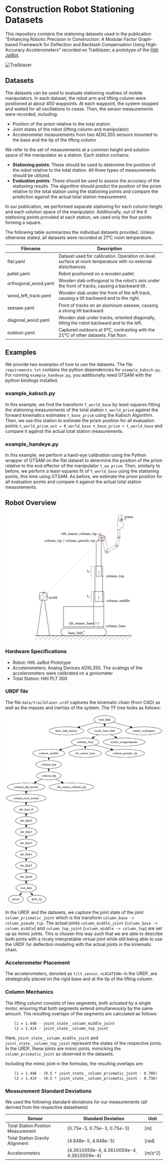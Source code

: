 # Construction Robot Stationing Datasets

This repository contains the stationing datasets used in the publication "Enhancing Robotic Precision in Construction: A Modular Factor Graph-based Framework for Deflection and Backlash Compensation Using High-Accuracy Accelerometers" recorded on Trailblazer, a prototype of the [Hilti JaiBot](https://www.hilti.group/content/hilti/CP/XX/en/company/media-relations/media-releases/Jaibot.html).

![Trailblazer](data/images/trailblazer.jpg)

## Datasets

The datasets can be used to evaluate stationing routines of mobile manipulators. In each dataset, the robot arm and lifting column were positioned at about 450 waypoints. At each waypoint, the system stopped and waited for all oscillations to cease. Then, the sensor measurements were recorded, including:

- Position of the prism relative to the total station
- Joint states of the robot (lifting column and manipulator)
- Accelerometer measurements from two ADXL355 sensors mounted to the base and the tip of the lifting column

We refer to the set of measurements at a common height and solution space of the manipulator as a station. Each station contains:

- **Stationing points**: These should be used to determine the position of the robot relative to the total station. All three types of measurements should be utilized.
- **Evaluation points**: These should be used to assess the accuracy of the stationing results. The algorithm should predict the position of the prism relative to the total station using the stationing points and compare the prediction against the actual total station measurement.

In our publication, we performed separate stationing for each column height and each solution space of the manipulator. Additionally, out of the 8 stationing points provided at each station, we used only the four points forming a square.

The following table summarizes the individual datasets provided. Unless otherwise stated, all datasets were recorded at 21°C room temperature.

| Filename             | Description                                                                                                 |
|----------------------|-------------------------------------------------------------------------------------------------------------|
| flat.yaml            | Dataset used for calibration. Operation on level surface at room temperature with no external disturbances. |
| pallet.yaml          | Robot positioned on a wooden pallet.                                                                        |
| orthogonal_wood.yaml | Wooden slab orthogonal to the robot’s axis under the front of tracks, causing a backward tilt.              |
| wood_left_track.yaml | Wooden slab under the front of the left track, causing a tilt backward and to the right.                    |
| seesaw.yaml          | Front of tracks on an aluminum seesaw, causing a strong tilt backward.                                      |
| diagonal_wood.yaml   | Wooden slab under tracks, oriented diagonally, tilting the robot backward and to the left.                  |
| outdoor.yaml         | Captured outdoors at 9°C, contrasting with the 21°C of other datasets. Flat floor.                          |


## Examples

We provide two examples of how to use the datasets. The file `requirements.txt` contains the python dependencies for `example_kabsch.py`. For running `example_handeye.py`, you additionally need GTSAM with the python bindings installed. 

### example_kabsch.py

In this example, we find the transform `T_world_base` by least-squares fitting the stationing measurements of the total station `t_world_prism` against the forward kinematics estimates `t_base_prism` using the Kabsch Algorithm. Then, we use this station to estimate the prism position for all evaluation points `t_world_prism_est = R_world_base t_base_prism + t_world_base` and compare it against the actual total station measurements.

### example_handeye.py

In this example, we perform a hand-eye calibration using the Python wrapper of GTSAM on the flat dataset to determine the position of the prism relative to the end effector of the manipulator `t_ee_prism`. Then, similarly to before, we perform a least-squares fit of `T_world_base` using the stationing points, this time using GTSAM. As before, we estimate the prism position for all evaluation points and compare it against the actual total station measurements.

## Robot Overview
![Trailblazer](data/images/robot_overview.jpg)

### Hardware Specifications

* Robot: Hilti JaiBot Prototype
* Accelerometers: Analog Devices ADXL355. The scalings of the accelerometers were calibrated on a goniometer
* Total Station: Hilti PLT 300

### URDF file
The file `data/trailblazer.urdf` captures the kinematic chain (from CAD) as well as the masses and inertias of the system. The TF tree looks as follows:

![TF Tree](data/images/tf_tree.jpg)

In the URDF and the datasets, we capture the joint state of the joint `column_prismatic_joint` which is the transform `column_base -> column_pseudo_tip`. The actual joints `column_middle_joint` (`column_base -> column_middle`) and `column_top_joint` (`column_middle -> column_top`) are set up as mimic joints. This is chosen this way such that we are able to describe both joints with a nicely interpretable virtual joint while still being able to use the URDF for deflection modeling with the actual joints in the kinematic chain.


### Accelerometer Placement
The accelerometers, denoted as `tilt_sensor_<LOCATION>` in the URDF, are strategically placed on the rigid base and at the tip of the lifting column.

### Column Mechanics
The lifting column consists of two segments, both actuated by a single motor, ensuring that both segments extend simultaneously by the same amount. The resulting overlaps of the segments are calculated as follows:

        l1 = 1.448 - joint_state__column_middle_joint
        l2 = 1.414 - joint_state__column_top_joint

Here, `joint_state__column_middle_joint` and `joint_state__column_top_joint` represent the states of the respective joints. In the URDF, these joints are mimic joints, mimicking the `column_prismatic_joint` as observed in the datasets.

Including the mimic joint in the formulas, the resulting overlaps are:

        l1 = 1.448 - (0.5 * joint_state__column_prismatic_joint - 0.706)
        l2 = 1.414 - (0.5 * joint_state__column_prismatic_joint - 0.736)

### Measurement Standard Deviations
We used the following standard deviations for our measurements (all derived from the respective datasheets)

| Sensor                             | Standard Deviation                         | Unit    |
|------------------------------------|--------------------------------------------|---------|
| Total Station Position Measurement | [0.75e-3, 0.75e-3, 0.75e-3]                | [m]     |
| Total Station Gravity Alignment    | [4.848e-5, 4.848e-5]             | [rad]   |
| Accelerometers                     | [4.3610059e-4, 4.3610059e-4, 4.3610059e-4] | [m/s^2] |